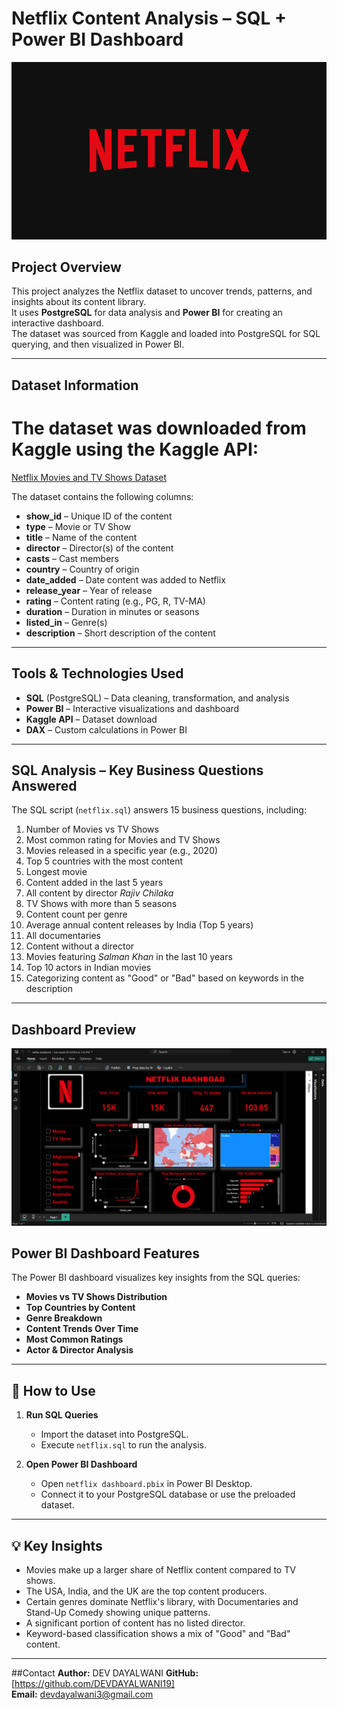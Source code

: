 # Netflix Content Analysis – SQL + Power BI Dashboard

![Netflix logo](https://github.com/DEVDAYALWANI19/Portfolio-Projects/blob/c18fa63e3fe445da3d92e762019d968bdb57aaff/netflix%20project/BrandAssets_Logos_01-Wordmark.jpg)

## Project Overview
This project analyzes the Netflix dataset to uncover trends, patterns, and insights about its content library.  
It uses **PostgreSQL** for data analysis and **Power BI** for creating an interactive dashboard.  
The dataset was sourced from Kaggle and loaded into PostgreSQL for SQL querying, and then visualized in Power BI.

---

## Dataset Information
# The dataset was downloaded from Kaggle using the Kaggle API:

 [Netflix Movies and TV Shows Dataset](https://www.kaggle.com/shivamb/netflix-shows)

The dataset contains the following columns:
- **show_id** – Unique ID of the content  
- **type** – Movie or TV Show  
- **title** – Name of the content  
- **director** – Director(s) of the content  
- **casts** – Cast members  
- **country** – Country of origin  
- **date_added** – Date content was added to Netflix  
- **release_year** – Year of release  
- **rating** – Content rating (e.g., PG, R, TV-MA)  
- **duration** – Duration in minutes or seasons  
- **listed_in** – Genre(s)  
- **description** – Short description of the content  

---

## Tools & Technologies Used
- **SQL** (PostgreSQL) – Data cleaning, transformation, and analysis  
- **Power BI** – Interactive visualizations and dashboard  
- **Kaggle API** – Dataset download  
- **DAX** – Custom calculations in Power BI  

---

##  SQL Analysis – Key Business Questions Answered
The SQL script (`netflix.sql`) answers 15 business questions, including:
1.	Number of Movies vs TV Shows
2. Most common rating for Movies and TV Shows
3. Movies released in a specific year (e.g., 2020)
4. Top 5 countries with the most content
5. Longest movie
6. Content added in the last 5 years
7. All content by director *Rajiv Chilaka*
8. TV Shows with more than 5 seasons
9. Content count per genre
10. Average annual content releases by India (Top 5 years)
11. All documentaries
12. Content without a director
13. Movies featuring *Salman Khan* in the last 10 years
14. Top 10 actors in Indian movies
15. Categorizing content as "Good" or "Bad" based on keywords in the description

---
## Dashboard Preview

![Netflix Dashboard Screenshot](https://github.com/DEVDAYALWANI19/Portfolio-Projects/blob/9a24e871303e192def0088657107c26cb2a78615/netflix%20project/Screenshot%202025-08-14%20110419.png)
##  Power BI Dashboard Features
The Power BI dashboard visualizes key insights from the SQL queries:
- **Movies vs TV Shows Distribution**  
- **Top Countries by Content**  
- **Genre Breakdown**  
- **Content Trends Over Time**  
- **Most Common Ratings**  
- **Actor & Director Analysis**  

---

## 🚀 How to Use
1. **Run SQL Queries**  
   - Import the dataset into PostgreSQL.  
   - Execute `netflix.sql` to run the analysis.

2. **Open Power BI Dashboard**  
   - Open `netflix dashboard.pbix` in Power BI Desktop.  
   - Connect it to your PostgreSQL database or use the preloaded dataset.

---

## 💡 Key Insights
- Movies make up a larger share of Netflix content compared to TV shows.
- The USA, India, and the UK are the top content producers.
- Certain genres dominate Netflix's library, with Documentaries and Stand-Up Comedy showing unique patterns.
- A significant portion of content has no listed director.
- Keyword-based classification shows a mix of "Good" and "Bad" content.

---

##Contact
**Author:**  DEV DAYALWANI 
**GitHub:** [https://github.com/DEVDAYALWANI19]  
**Email:**  devdayalwani3@gmail.com
